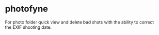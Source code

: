 # photofyne
For photo folder quick view and delete bad shots with the ability to correct the EXIF shooting date.
